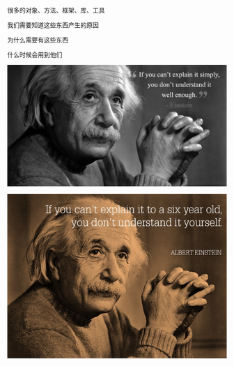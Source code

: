 很多的对象、方法、框架、库、工具

我们需要知道这些东西产生的原因

为什么需要有这些东西

什么时候会用到他们

![Timeline](./images/understand.jpg)


![Timeline](./images/understood.jpg)
